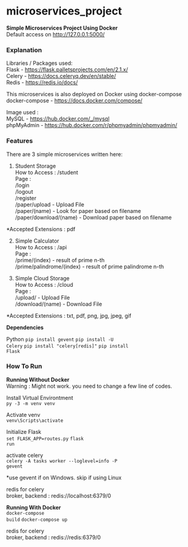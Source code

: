 # microservices_project

**Simple Microservices Project Using Docker** <br>
Default access on http://127.0.0.1:5000/


### Explanation

Libraries / Packages used: <br>
Flask - https://flask.palletsprojects.com/en/2.1.x/ <br>
Celery - https://docs.celeryq.dev/en/stable/ <br>
Redis - https://redis.io/docs/ <br>

This microservices is also deployed on Docker using docker-compose <br>
docker-compose - https://docs.docker.com/compose/ 

Image used : <br>
MySQL - https://hub.docker.com/_/mysql <br>
phpMyAdmin - https://hub.docker.com/r/phpmyadmin/phpmyadmin/ <br>


### Features

There are 3 simple microservices written here:
1. Student Storage <br>
How to Access : /student <br>
Page :   
/login  
/logout  
/register  
/paper/upload - Upload File  
/paper/(name) - Look for paper based on filename  
/paper/download/(name) - Download paper based on filename  

*Accepted Extensions : pdf

2. Simple Calculator <br>
How to Access : /api <br>
Page :  
/prime/(index) - result of prime n-th  
/prime/palindrome/(index) - result of prime palindrome n-th  

3. Simple Cloud Storage <br>
How to Access : /cloud <br>
Page :  
/upload/ - Upload File  
/download/(name) - Download File  

*Accepted Extensions : txt, pdf, png, jpg, jpeg, gif

**Dependencies** <br>

Python
<code>pip install gevent</code>
<code>pip install -U Celery</code>
<code>pip install "celery[redis]"</code>
<code>pip install Flask</code>


### How To Run

**Running Without Docker** <br>
Warning : Might not work. you need to change a few line of codes.<br>

Install Virtual Environtment<br>
<code>py -3 -m venv venv</code>

Activate venv<br>
<code>venv\Scripts\activate</code>

Initialize Flask<br>
<code>set FLASK_APP=routes.py</code>
<code>flask run</code>

activate celery<br>
<code>celery -A tasks worker --loglevel=info -P gevent</code>

*use gevent if on Windows. skip if using Linux

redis for celery<br>
broker, backend : redis://localhost:6379/0

**Running With Docker**<br>
<code>docker-compose build</code>
<code>docker-compose up</code>

redis for celery<br>
broker, backend : redis://redis:6379/0


